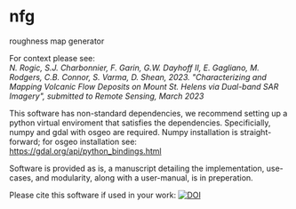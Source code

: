 # nfg

roughness map generator

For context please see:  
*N. Rogic, S.J. Charbonnier, F. Garin, G.W. Dayhoff II, E. Gagliano, M. Rodgers, C.B. Connor, S. Varma, D. Shean, 2023. "Characterizing and Mapping Volcanic Flow Deposits on Mount St. Helens via Dual-band SAR Imagery", submitted to Remote Sensing, March 2023*


This software has non-standard dependencies, we recommend setting up a python virtual enviroment that satisfies the dependencies. Specificially, numpy and gdal with osgeo are required. Numpy installation is straight-forward; for osgeo installation see: https://gdal.org/api/python_bindings.html

Software is provided as is, a manuscript detailing the implementation, use-cases, and modularity, along with a user-manual, is in preperation.

Please cite this software if used in your work:
  [![DOI](https://zenodo.org/badge/635895822.svg)](https://zenodo.org/badge/latestdoi/635895822)
